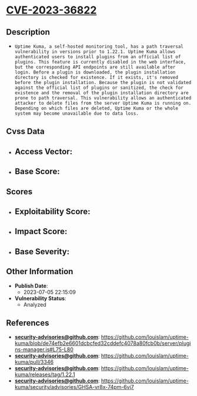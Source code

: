 
# [CVE-2023-36822](https://cve.mitre.org/cgi-bin/cvename.cgi?name=CVE-2023-36822)

## Description

- `Uptime Kuma, a self-hosted monitoring tool, has a path traversal vulnerability in versions prior to 1.22.1. Uptime Kuma allows authenticated users to install plugins from an official list of plugins. This feature is currently disabled in the web interface, but the corresponding API endpoints are still available after login. Before a plugin is downloaded, the plugin installation directory is checked for existence. If it exists, it's removed before the plugin installation. Because the plugin is not validated against the official list of plugins or sanitized, the check for existence and the removal of the plugin installation directory are prone to path traversal. This vulnerability allows an authenticated attacker to delete files from the server Uptime Kuma is running on. Depending on which files are deleted, Uptime Kuma or the whole system may become unavailable due to data loss.`

## Cvss Data

- **Access Vector**:
  - 
- **Base Score**:
  - 

## Scores

- **Exploitability Score**:
  - 
- **Impact Score**:
  - 
- **Base Severity**:
  - 

## Other Information

- **Publish Date**:
  - 2023-07-05 22:15:09
- **Vulnerability Status**:
  - Analyzed

## References

- **security-advisories@github.com**: https://github.com/louislam/uptime-kuma/blob/de74efb2e6601dcbcfed32cddefc4078a80fcb0b/server/plugins-manager.js#L75-L80
- **security-advisories@github.com**: https://github.com/louislam/uptime-kuma/pull/3346
- **security-advisories@github.com**: https://github.com/louislam/uptime-kuma/releases/tag/1.22.1
- **security-advisories@github.com**: https://github.com/louislam/uptime-kuma/security/advisories/GHSA-vr8x-74pm-6vj7
